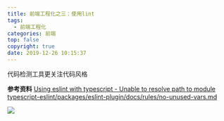 ```yaml
---
title: 前端工程化之三：使用lint
tags:
  - 前端工程化
categories: 前端
top: false
copyright: true
date: 2019-12-26 10:15:37
---
```

代码检测工具更关注代码风格
<!--more-->

**参考资料**
[Using eslint with typescript - Unable to resolve path to module](https://stackoverflow.com/questions/55198502/using-eslint-with-typescript-unable-to-resolve-path-to-module)
[typescript-eslint/packages/eslint-plugin/docs/rules/no-unused-vars.md](https://github.com/typescript-eslint/typescript-eslint/blob/master/packages/eslint-plugin/docs/rules/no-unused-vars.md)

![](http://static.zhyjor.com/wexin.png)